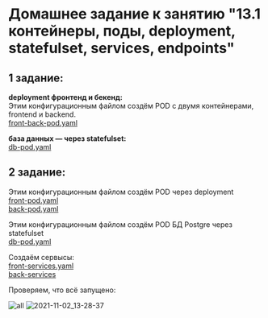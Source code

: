 # Домашнее задание к занятию "13.1 контейнеры, поды, deployment, statefulset, services, endpoints"   
## __1 задание:__   
__deployment фронтенд и бекенд:__   
Этим конфигурационным файлом создём POD с двумя контейнерами, frontend и backend.  
[front-back-pod.yaml](https://github.com/Kostromin-Mixa/13-kubernetes-config-01-objects/blob/main/front-back-pod.yaml)   

__база данных — через statefulset:__   
[db-pod.yaml](https://github.com/Kostromin-Mixa/13-kubernetes-config-01-objects/blob/main/db-pod.yaml)   

## __2 задание:__   
Этим конфигурационным файлом создём POD через deployment   
[front-pod.yaml](https://github.com/Kostromin-Mixa/13-kubernetes-config-01-objects/blob/main/front-pod.yaml)   
[back-pod.yaml](https://github.com/Kostromin-Mixa/13-kubernetes-config-01-objects/blob/main/back-pod.yaml)   

Этим конфигурационным файлом создём POD БД Postgre через statefulset   
[db-pod.yaml](https://github.com/Kostromin-Mixa/13-kubernetes-config-01-objects/blob/main/db-pod.yaml)   

Создаём сервысы:   
[front-services.yaml](https://github.com/Kostromin-Mixa/13-kubernetes-config-01-objects/blob/main/service-front.yaml)   
[back-services](https://github.com/Kostromin-Mixa/13-kubernetes-config-01-objects/blob/main/service-back.yaml)   

Проверяем, что всё запущено:   

![all](https://user-images.githubusercontent.com/78191008/139811376-e6819c9d-be37-4998-9bba-d67b8099b135.png)
![2021-11-02_13-28-37](https://user-images.githubusercontent.com/78191008/139811513-dd015bfd-b152-4a34-96e8-5cb874743d38.png)
